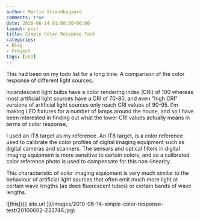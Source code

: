 ```yaml
---
author: Martin Strandbygaard
comments: true
date: 2010-06-14 01:08:00+00:00
layout: post
title: Simple Color Response Test
categories:
- Blog
- Project
tags: [LED]
---
```


This had been on my todo list for a long time. A comparison of the color response of different light sources.

Incandescent light bulbs have a color rendering index (CRI) of 100 whereas most artificial light sources have a CRI of 70-80, and even "high CRI" versions of artificial light sources only reach CRI values of 90-95. I'm making LED fixtures for a number of lamps around the house, and so I have been interested in finding out what the lower CRI values actually means in terms of color response,

I used an IT8 target as my reference. An IT8 target, is a color reference used to calibrate the color profiles of digital imaging equipment such as digital cameras and scanners. The sensors and optical filters in digital imaging equipment is more sensitive to certain colors, and so a calibrated color reference photo is used to compensate for this non-linearity.

This characteristic of color imaging equipment is very much similar to the behaviour of artificial light sources that often emit much more light at certain wave lengths (as does fluorescent tubes) or certain bands of wave lengths.


![this]({{ site.url }}/images/2010-06-14-simple-color-response-test/20100602-233746.jpg)
